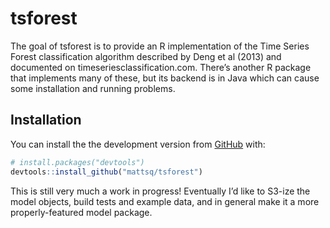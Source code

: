 
<!-- README.md is generated from README.Rmd. Please edit that file -->

# tsforest

<!-- badges: start -->

<!-- badges: end -->

The goal of tsforest is to provide an R implementation of the Time
Series Forest classification algorithm described by Deng et al (2013)
and documented on timeseriesclassification.com. There’s another R
package that implements many of these, but its backend is in Java which
can cause some installation and running problems.

## Installation

You can install the the development version from
[GitHub](https://github.com/) with:

``` r
# install.packages("devtools")
devtools::install_github("mattsq/tsforest")
```

This is still very much a work in progress\! Eventually I’d like to
S3-ize the model objects, build tests and example data, and in general
make it a more properly-featured model package.

